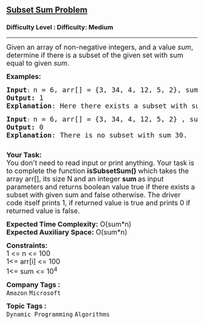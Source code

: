 <h2><a href="https://www.geeksforgeeks.org/problems/subset-sum-problem-1611555638/1?itm_source=geeksforgeeks&itm_medium=article&itm_campaign=practice_card">Subset Sum Problem</a></h2><h3>Difficulty Level : Difficulty: Medium</h3><hr><div class="problems_problem_content__Xm_eO"><p><span style="font-size: 18px;">Given an array of non-negative integers, and a value <em>sum</em>, determine if there is a subset of the given set with sum equal to given <em>sum</em>.&nbsp;</span></p>
<p><span style="font-size: 18px;"><strong>Examples:</strong></span></p>
<pre><span style="font-size: 18px;"><strong>Input</strong></span>: <span style="font-size: 18px;">n = 6, arr[] = {3, 34, 4, 12, 5, 2}, sum = 9
<strong>Output:</strong>&nbsp;1&nbsp;
<strong>Explanation</strong>: Here there exists a subset with sum = 9, 4+3+2 = 9.</span>
</pre>
<pre><span style="font-size: 18px;"><strong>Input</strong></span>: <span style="font-size: 18px;">n = 6, arr[] = {3, 34, 4, 12, 5, 2} , sum = 30
<strong>Output:</strong>&nbsp;0&nbsp;
<strong>Explanation</strong>: There is no subset with sum 30.</span></pre>
<p><br><span style="font-size: 18px;"><strong>Your Task:&nbsp;&nbsp;</strong><br>You don't need to read input or print anything. Your task is to complete the function <strong>isSubsetSum()</strong>&nbsp;which takes the array arr[], its size N<strong>&nbsp;</strong>and an integer <strong>sum </strong>as input parameters and returns boolean value true if there exists a subset with given sum and false otherwise. The driver code itself prints 1, if returned value is true and prints 0 if returned value is false.</span></p>
<p><span style="font-size: 18px;"><strong>Expected Time Complexity:</strong> O(sum*n)<br><strong>Expected Auxiliary Space:</strong> O(sum*n)</span></p>
<p><span style="font-size: 18px;"><strong>Constraints:</strong><br>1 &lt;= n &lt;= 100</span><br><span style="font-size: 18px;">1&lt;= arr[i] &lt;= 100<br>1&lt;= sum &lt;= 10<sup>4</sup></span></p></div><p><span style=font-size:18px><strong>Company Tags : </strong><br><code>Amazon</code>&nbsp;<code>Microsoft</code>&nbsp;<br><p><span style=font-size:18px><strong>Topic Tags : </strong><br><code>Dynamic Programming</code>&nbsp;<code>Algorithms</code>&nbsp;
